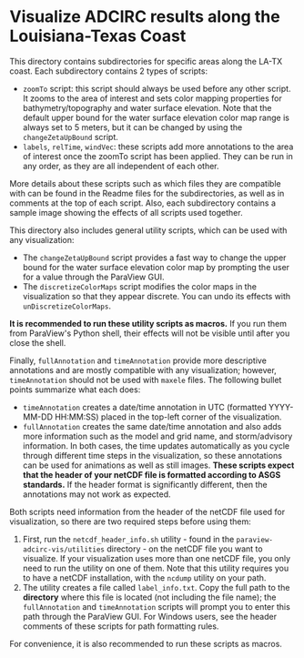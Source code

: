 # Visualize ADCIRC results along the Louisiana-Texas Coast
This directory contains subdirectories for specific areas along the LA-TX coast. Each subdirectory contains 2 types of scripts:
- ``zoomTo`` script: this script should always be used before any other script. It zooms to the area of interest and sets color mapping properties for bathymetry/topography and water surface elevation. Note that the default upper bound for the water surface elevation color map range is always set to 5 meters, but it can be changed by using the ``changeZetaUpBound`` script.
- ``labels``, ``relTime``, ``windVec``: these scripts add more annotations to the area of interest once the zoomTo script has been applied. They can be run in any order, as they are all independent of each other.

More details about these scripts such as which files they are compatible with can be found in the Readme files for the subdirectories, as well as in comments at the top of each script. Also, each subdirectory contains a sample image showing the effects of all scripts used together.

This directory also includes general utility scripts, which can be used with any visualization:
- The ``changeZetaUpBound`` script provides a fast way to change the upper bound for the water surface elevation color map by prompting the user for a value through the ParaView GUI. 
- The `discretizeColorMaps` script modifies the color maps in the visualization so that they appear discrete. You can undo its effects with `unDiscretizeColorMaps`.

**It is recommended to run these utility scripts as macros.** If you run them from ParaView's Python shell, their effects will not be visible until after you close the shell.

Finally, `fullAnnotation` and `timeAnnotation` provide more descriptive annotations and are mostly compatible with any visualization; however, `timeAnnotation` should not be used with `maxele` files.
The following bullet points summarize what each does:
- `timeAnnotation` creates a date/time annotation in UTC (formatted YYYY-MM-DD HH:MM:SS) placed in the top-left corner of the visualization.
- `fullAnnotation` creates the same date/time annotation and also adds more information such as the model and grid name, and storm/advisory information.
In both cases, the time updates automatically as you cycle through different time steps in the visualization, so these annotations can be used for animations as well as still images. **These scripts 
expect that the header of your netCDF file is formatted according to ASGS standards.** If the header format is significantly different, then the annotations may not work as expected.

Both scripts need information from the header of the netCDF file used for visualization, so there are two required steps before using them:
1. First, run the `netcdf_header_info.sh` utility - found in the `paraview-adcirc-vis/utilities` directory - on the netCDF file you want to visualize. If your visualization uses more than one netCDF file,
you only need to run the utility on one of them. Note that this utility requires you to have a netCDF installation, with the `ncdump` utility on your path.
2. The utility creates a file called `label_info.txt`. Copy the full path to the **directory** where this file is located (not including the file name); the `fullAnnotation` and `timeAnnotation` scripts will prompt you to enter this
path through the ParaView GUI. For Windows users, see the header comments of these scripts for path formatting rules.

For convenience, it is also recommended to run these scripts as macros.
